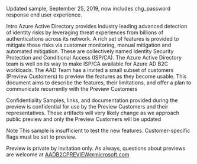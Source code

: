 Updated sample, September 25, 2019, now includes chg_password response end user experience.

Intro
Azure Active Directory provides industry leading advanced detection of identity risks by leveraging threat experiences from billions of authentications across its network.  A rich set of features is provided to mitigate those risks via customer monitoring, manual mitigation and automated mitigation.   These are collectively named Identity Security Protection and Conditional Access (ISP/CA).  The Azure Active Directory team is well on its way to make ISP/CA available for Azure AD B2C workloads.  The AAD Team has a invited a small subset of customers (Preview Customers) to preview the features as they become usable.  This document aims to describe the features, their limitations, and offer a plan to communicate recurrently with the Preview Customers

Confidentiality
Samples, links, and documentation provided during the preview is confidential for use by the Preview Customers and their representatives.  These artifacts will very likely change as we approach public preview and only the Preview Customers will be updated

Note
This sample is insufficient to test the new features. Customer-specific flags must be set to preview.

Preview is private by invitation only.
As always, questions about previews are welcome at AADB2CPREVIEW@microsoft.com

